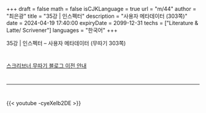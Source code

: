 +++
draft = false
math = false
isCJKLanguage = true
url = "m/44"
author = "최은광"
title = "35강 | 인스펙터"
description = "사용자 메타데이터 (303쪽)"
date = 2024-04-19 17:40:00
expiryDate = 2099-12-31
techs = ["Literature & Latte/ Scrivener"]
languages = "한국어"
+++

35강 | 인스펙터 – 사용자 메타데이터 (무따기 303쪽)

<!--more--> 

#

[스크리브너 무따기 블로그 이전 안내](../../docs/scrivener/newsroom/scrivener-notice-01/)

#

---

#

{{< youtube -cyeXeIb2DE >}}

#